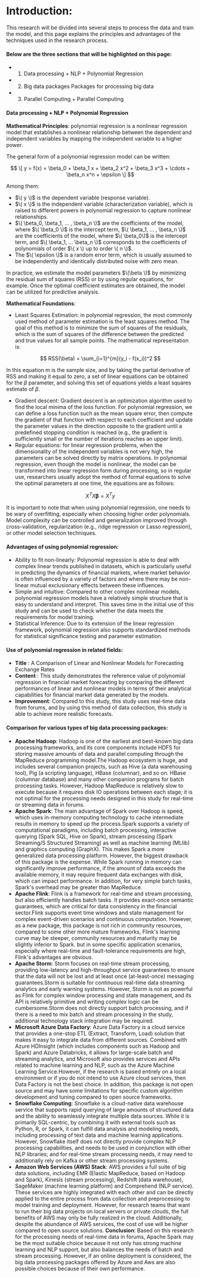 # Introduction:
This research will be divided into several steps to process the data and train the model, and this page explains the principles and advantages of the techniques used in the research process.

#### Below are the three sections that will be highlighted on this page:
- 1. Data processing + NLP + Polynomial Regression
- 2. Big data packages Packages for processing big data
- 3. Parallel Computing + Parallel Computing
#### Data processing + NLP + Polynomial Regression
**Mathematical Principles**: polynomial regression is a nonlinear regression model that establishes a nonlinear relationship between the dependent and independent variables by mapping the independent variable to a higher power.

The general form of a polynomial regression model can be written:

 $$ \[ y = f(x) = \beta_0 + \beta_1 x + \beta_2 x^2 + \beta_3 x^3 + \cdots + \beta_n x^n + \epsilon \] $$

Among them:
- $\( y \)$ is the dependent variable (response variable).
- $\( x \)$ is the independent variable (characterization variable), which is raised to different powers in polynomial regression to capture nonlinear relationships.
- $\( \beta_0, \beta_1, ... , \beta_n \)$ are the coefficients of the model, where $\( \beta_0 \)$ is the intercept term, $\( \beta_1, ... , \beta_n \)$ are the coefficients of the model, where $\( \beta_0\)$ is the intercept term, and $\( \beta_1, ... \beta_n \)$ corresponds to the coefficients of polynomials of order $\( x \) up to order \( n \)$.
- The $\( \epsilon \)$ is a random error term, which is usually assumed to be independently and identically distributed noise with zero mean.

In practice, we estimate the model parameters $\(\beta \)$ by minimizing the residual sum of squares (RSS) or by using regular equations, for example. Once the optimal coefficient estimates are obtained, the model can be utilized for predictive analysis.
 
**Mathematical Foundations**:
- Least Squares Estimation: in polynomial regression, the most commonly used method of parameter estimation is the least squares method. The goal of this method is to minimize the sum of squares of the residuals, which is the sum of squares of the difference between the predicted and true values for all sample points. The mathematical representation is:

$$ RSS(\beta) = \sum_{i=1}^{m}(y_i - f(x_i))^2 $$

In this equation m is the sample size, and by taking the partial derivative of RSS and making it equal to zero, a set of linear equations can be obtained for the $\beta$ parameter, and solving this set of equations yields a least squares estimate of $\beta$.
- Gradient descent: Gradient descent is an optimization algorithm used to find the local minima of the loss function. For polynomial regression, we can define a loss function such as the mean square error, then compute the gradient of that function with respect to each coefficient and update the parameter values in the direction opposite to the gradient until a predefined stopping condition is reached (e.g., the gradient is sufficiently small or the number of iterations reaches an upper limit).
- Regular equations: for linear regression problems, when the dimensionality of the independent variables is not very high, the parameters can be solved directly by matrix operations. In polynomial regression, even though the model is nonlinear, the model can be transformed into linear regression form during processing, so in regular use, researchers usually adopt the method of formal equations to solve the optimal parameters at one time, the equations are as follows:

$$ X^T X \boldsymbol{\beta} = X^T y $$

It is important to note that when using polynomial regression, one needs to be wary of overfitting, especially when choosing higher order polynomials. Model complexity can be controlled and generalization improved through cross-validation, regularization (e.g., ridge regression or Lasso regression), or other model selection techniques.
#### Advantages of using polynomial regression:
- Ability to fit non-linearly: Polynomial regression is able to deal with complex linear trends published in datasets, which is particularly useful in predicting the dynamics of financial markets, where market behavior is often influenced by a variety of factors and where there may be non-linear mutual exclusionary effects between these influences.
- Simple and intuitive: Compared to other complex nonlinear models, polynomial regression models have a relatively simple structure that is easy to understand and interpret. This saves time in the initial use of this study and can be used to check whether the data meets the requirements for model training.
- Statistical Inference: Due to its extension of the linear regression framework, polynomial regression also supports standardized methods for statistical significance testing and parameter estimation.
#### Use of polynomial regression in related fields:
- **Title** : A Comparison of Linear and Nonlinear Models for Forecasting Exchange Rates
- **Content** : This study demonstrates the reference value of polynomial regression in financial market forecasting by comparing the different performances of linear and nonlinear models in terms of their analytical capabilities for financial market data generated by the models.
- **Improvement**: Compared to this study, this study uses real-time data from forums, and by using this method of data collection, this study is able to achieve more realistic forecasts.
#### Comparison for various types of big data processing packages:
- **Apache Hadoop**: Hadoop is one of the earliest and best-known big data processing frameworks, and its core components include HDFS for storing massive amounts of data and parallel computing through the MapReduce programming model.The Hadoop ecosystem is huge, and includes several companion projects, such as Hive (a data warehousing tool), Pig (a scripting language), HBase (columnar), and so on. HBase (columnar database) and many other companion programs for batch processing tasks. However, Hadoop MapReduce is relatively slow to execute because it requires disk IO operations between each stage; it is not optimal for the processing needs designed in this study for real-time or streaming data in forums.
- **Apache Spark**: The main advantage of Spark over Hadoop is speed, which uses in-memory computing technology to cache intermediate results in memory to speed up the process.Spark supports a variety of computational paradigms, including batch processing, interactive querying (Spark SQL, Hive on Spark), stream processing (Spark Streaming/S Structured Streaming) as well as machine learning (MLlib) and graphics computing (GraphX). This makes Spark a more generalized data processing platform. However, the biggest drawback of this package is the expense. While Spark running in memory can significantly improve performance, if the amount of data exceeds the available memory, it may require frequent data exchanges with disk, which can impact performance. In addition, for very simple batch tasks, Spark's overhead may be greater than MapReduce.
- **Apache Flink**: Flink is a framework for real-time and stream processing, but also efficiently handles batch tasks. It provides exact-once semantic guarantees, which are critical for data consistency in the financial sector.Flink supports event time windows and state management for complex event-driven scenarios and continuous computation. However, as a new package, this package is not rich in community resources, compared to some other more mature frameworks, Flink's learning curve may be steeper, community resources and maturity may be slightly inferior to Spark. but in some specific application scenarios, especially where real-time and fault-tolerance requirements are high, Flink's advantages are obvious.
- **Apache Storm**: Storm focuses on real-time stream processing, providing low-latency and high-throughput service guarantees to ensure that the data will not be lost and at least once (at-least-once) messaging guarantees.Storm is suitable for continuous real-time data streaming analytics and early warning systems. However, Storm is not as powerful as Flink for complex window processing and state management, and its API is relatively primitive and writing complex logic can be cumbersome.Storm does not directly support batch processing, and if there is a need to mix batch and stream processing in the study, additional technology stack integration may be required.
- **Microsoft Azure Data Factory**: Azure Data Factory is a cloud service that provides a one-stop ETL (Extract, Transform, Load) solution that makes it easy to integrate data from different sources. Combined with Azure HDInsight (which includes components such as Hadoop and Spark) and Azure Databricks, it allows for large-scale batch and streaming analytics, and Microsoft also provides services and APIs related to machine learning and NLP, such as the Azure Machine Learning Service.However, if the research is based entirely on a local environment or if you do not intend to use Azure cloud services, then Data Factory is not the best choice. In addition, this package is not open source and may have some limitations for specific custom algorithm development and tuning compared to open source frameworks.
- **Snowflake Computing**: Snowflake is a cloud-native data warehouse service that supports rapid querying of large amounts of structured data and the ability to seamlessly integrate multiple data sources. While it is primarily SQL-centric, by combining it with external tools such as Python, R, or Spark, it can fulfill data analysis and modeling needs, including processing of text data and machine learning applications. However, Snowflake itself does not directly provide complex NLP processing capabilities, and needs to be used in conjunction with other NLP libraries; and for real-time stream processing needs, it may need to additionally rely on Kafka or other stream processing systems.
- **Amazon Web Services (AWS) Stack**: AWS provides a full suite of big data solutions, including EMR (Elastic MapReduce, based on Hadoop and Spark), Kinesis (stream processing), Redshift (data warehouse), SageMaker (machine learning platform) and Comprehend (NLP service). These services are highly integrated with each other and can be directly applied to the entire process from data collection and preprocessing to model training and deployment. However, for research teams that want to run their big data projects on local servers or private clouds, the full benefits of AWS may only be fully realized in the cloud. Additionally, despite the abundance of AWS services, the cost of use will be higher compared to open source solutions.
**Conclusion**: Based on this research for the processing needs of real-time data in forums, Apache Spark may be the most suitable choice because it not only has strong machine learning and NLP support, but also balances the needs of batch and stream processing. However, if an online deployment is considered, the big data processing packages offered by Azure and Aws are also possible choices because of their own performance.
